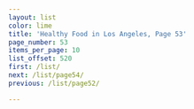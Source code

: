 ```yaml
---
layout: list
color: lime
title: 'Healthy Food in Los Angeles, Page 53'
page_number: 53
items_per_page: 10
list_offset: 520
first: /list/
next: /list/page54/
previous: /list/page52/

---
```

